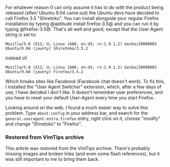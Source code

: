 <!-- :metadata:

title: Shiretoko and Facebook
tags: Linux
publishedAt: 2009-09-15T15:17:29-0700
summary:

For whatever reason (I can only assume it has to do with the product being
released /after/ Ubuntu 9.04 came out) the Ubuntu devs have decided to call
Firefox 3.5 "Shiretoko".  You can install alongside your regular Firefox
installation by typing @aptitude install firefox-3.5@ and you can run it by
typing @firefox-3.5@.  That's all well and good, except that the User-Agent
string is set to:

-->

For whatever reason (I can only assume it has to do with the product being
released /after/ Ubuntu 9.04 came out) the Ubuntu devs have decided to call
Firefox 3.5 "Shiretoko".  You can install alongside your regular Firefox
installation by typing @aptitude install firefox-3.5@ and you can run it by
typing @firefox-3.5@.  That's all well and good, except that the User-Agent
string is set to:

```
Mozilla/5.0 (X11; U; Linux i686; en-US; rv:1.9.1.2) Gecko/20090803 Ubuntu/9.04 (jaunty) Shiretoko/3.5.2
```

instead of:

```
Mozilla/5.0 (X11; U; Linux i686; en-US; rv:1.9.1.2) Gecko/20090803 Ubuntu/9.04 (jaunty) Firefox/3.5.2
```

Which breaks sites like Facebook (Facebook chat doesn't work).  To fix this, I
installed the "User Agent Switcher" extension, which, after a few days of use,
I have decided I don't like.  It doesn't remember user preferences, and you
have to reset your default User-Agent every time you start Firefox.

Looking around on the web, I found a much easier way to solve this problem.
Type `about:config` in your address bar, and search for the
`general.useragent.extra.firefox` entry, right click on it, choose "modify" and
change "Shiretoko" to "Firefox".

<div class="restored-from-archive">
  <h3>Restored from VimTips archive</h3>
  <p>
  This article was restored from the VimTips archive. There's probably
  missing images and broken links (and even some flash references), but it
  was still important to me to bring them back.
  </p>
</div>
